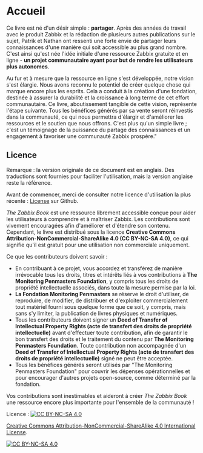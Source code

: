 # Accueil

Ce livre est né d'un désir simple : **partager**. Après des années de travail
avec le produit Zabbix et la rédaction de plusieurs autres publications sur le
sujet, Patrik et Nathan ont ressenti une forte envie de partager leurs
connaissances d'une manière qui soit accessible au plus grand nombre. C'est
ainsi qu'est née l'idée initiale d'une ressource Zabbix gratuite et en ligne -
**un projet communautaire ayant pour but de rendre les utilisateurs plus
autonomes**.

Au fur et à mesure que la ressource en ligne s'est développée, notre vision
s'est élargie. Nous avons reconnu le potentiel de créer quelque chose qui marque
encore plus les esprits. Cela a conduit à la création d'une fondation, destinée
à assurer la durabilité et la croissance à long terme de cet effort
communautaire. Ce livre, aboutissement tangible de cette vision, représente
l'étape suivante. Tous les bénéfices générés par sa vente seront réinvestis dans
la communauté, ce qui nous permettra d'élargir et d'améliorer les ressources et
le soutien que nous offrons. C'est plus qu'un simple livre ; c'est un témoignage
de la puissance du partage des connaissances et un engagement à favoriser une
communauté Zabbix prospère."

## Licence

Remarque : la version originale de ce document est en anglais. Des traductions
sont fournies pour faciliter l'utilisation, mais la version anglaise reste la
référence.


Avant de commencer, merci de consulter notre licence d'utilisation la plus
récente :
[License](https://github.com/penmasters/zabbix-book/blob/main/readme.md) sur
Github.

*The Zabbix Book* est une ressource librement accessible conçue pour aider les
utilisateurs à comprendre et à maîtriser Zabbix. Les contributions sont vivement
encouragées afin d'améliorer et d'étendre son contenu. Cependant, le livre est
distribué sous la licence **Creative Commons
Attribution-NonCommercial-ShareAlike 4.0 (CC BY-NC-SA 4.0)**, ce qui signifie
qu'il est gratuit pour une utilisation non commerciale uniquement.

Ce que les contributeurs doivent savoir :

- En contribuant à ce projet, vous accordez et transférez de manière irrévocable
  tous les droits, titres et intérêts liés à vos contributions à **The
  Monitoring Penmasters Foundation**, y compris tous les droits de propriété
  intellectuelle associés, dans toute la mesure permise par la loi.
- **La Fondation Monitoring Penmasters** se réserve le droit d'utiliser, de
  reproduire, de modifier, de distribuer et d'exploiter commercialement tout
  matériel fourni sous quelque forme que ce soit, y compris, mais sans s'y
  limiter, la publication de livres physiques et numériques.
- Tous les contributeurs doivent signer un **Deed of Transfer of Intellectual
  Property Rights (acte de transfert des droits de propriété intellectuelle)**
  avant d'effectuer toute contribution, afin de garantir le bon transfert des
  droits et le traitement du contenu par **The Monitoring Penmasters
  Foundation**. Toute contribution non accompagnée d'un **Deed of Transfer of
  Intellectual Property Rights (acte de transfert des droits de propriété
  intellectuelle)** signé ne peut être acceptée.
- Tous les bénéfices générés seront utilisés par "The Monitoring Penmasters
  Foundation" pour couvrir les dépenses opérationnelles et pour encourager
  d'autres projets open-source, comme déterminé par la fondation.

Vos contributions sont inestimables et aideront à créer *The Zabbix Book* une
ressource encore plus importante pour l'ensemble de la communauté !

Licence : [ ![CC BY-NC-SA 4.0][cc-by-nc-sa-shield]][cc-by-nc-sa]

[Creative Commons Attribution-NonCommercial-ShareAlike 4.0 International
License][cc-by-nc-sa].

[ ![CC BY-NC-SA 4.0][cc-by-nc-sa-image]][cc-by-nc-sa]

[cc-by-nc-sa]: http://creativecommons.org/licenses/by-nc-sa/4.0/
[cc-by-nc-sa-image]: https://licensebuttons.net/l/by-nc-sa/4.0/88x31.png
[cc-by-nc-sa-shield]:
https://img.shields.io/badge/License-CC%20BY--NC--SA%204.0-lightgrey.svg
